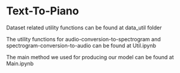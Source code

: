 # Text-To-Piano
Dataset related utility functions can be found at data_util folder

The utility functions for audio-conversion-to-spectrogram and spectrogram-conversion-to-audio can be found at Util.ipynb

The main method we used for producing our model can be found at Main.ipynb

